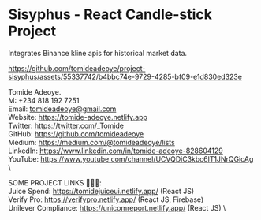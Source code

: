 # Sisyphus - React Candle-stick Project

Integrates Binance kline apis for historical market data.


https://github.com/tomideadeoye/project-sisyphus/assets/55337742/b4bbc74e-9729-4285-bf09-e1d830ed323e




Tomide Adeoye. \
M: +234 818 192 7251 \
Email: tomideadeoye@gmail.com \
Website: https://tomide-adeoye.netlify.app \
Twitter: https://twitter.com/_Tomide \
GitHub: https://github.com/tomideadeoye \
Medium: https://medium.com/@tomideadeoye/lists \
LinkedIn: https://www.linkedin.com/in/tomide-adeoye-828604129 \
YouTube: https://www.youtube.com/channel/UCVQDiC3kbc6lT1JNrQGicAg \

SOME PROJECT LINKS 🧑🏿‍💻: \
Juice Spend: https://tomidejuiceui.netlify.app/ (React JS) \
Verify Pro: https://verifypro.netlify.app/ (React JS, Firebase) \
Unilever Compliance: https://unicomreport.netlify.app/ (React JS) \
